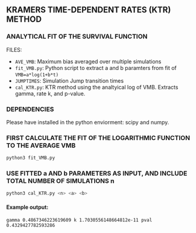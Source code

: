 ## KRAMERS TIME-DEPENDENT RATES (KTR) METHOD
### ANALYTICAL FIT OF THE SURVIVAL FUNCTION

FILES:
* `AVE_VMB`: Maximum bias averaged over multiple simulations
* `fit_VMB.py`: Python script to extract a and b paramters from fit of `VMB=a*log(1+b*t)`
* `JUMPTIMES`: Simulation Jump transition times 
* `cal_KTR.py`: KTR method using the analtyical log of VMB. Extracts gamma, rate k, and p-value.

### DEPENDENCIES

Please have installed in the python enviorment: scipy and numpy.

### FIRST CALCULATE THE FIT OF THE LOGARITHMIC FUNCTION TO THE AVERAGE VMB

```bash
python3 fit_VMB.py
```

### USE FITTED a AND b PARAMETERS AS INPUT, AND INCLUDE TOTAL NUMBER OF SIMULATIONS n

```bash
python3 cal_KTR.py <n> <a> <b>
```

#### Example output:

```
gamma 0.4867346223619609 k 1.7030556148664812e-11 pval 0.4329427782593286
```

